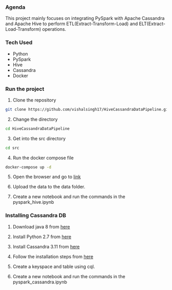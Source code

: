 ### Agenda
This project mainly focuses on integrating PySpark with Apache Cassandra and Apache Hive to perform ETL(Extract-Transform-Load) and ELT(Extract-Load-Transform) operations.

### Tech Used
- Python
- PySpark
- Hive 
- Cassandra
- Docker

### Run the project
1. Clone the repository
```bash
git clone https://github.com/vishalsingh17/HiveCassandraDataPipeline.git
```

2. Change the directory
```bash
cd HiveCassandraDataPipeline
```

3. Get into the src directory
```bash
cd src
```

4. Run the docker compose file
```bash
docker-compose up -d
```

5. Open the browser and go to [link](https://localhost:4888)

6. Upload the data to the data folder.

7. Create a new notebook and run the commands in the pyspark_hive.ipynb


### Installing Cassandra DB

1. Download java 8 from [here](https://www.oracle.com/in/java/technologies/javase/javase8u211-later-archive-downloads.html)

2. Install Python 2.7 from [here](https://www.python.org/downloads/release/python-2718/)

3. Install Cassandra 3.11 from [here](https://www.apache.org/dyn/closer.lua/cassandra/3.11.15/apache-cassandra-3.11.15-bin.tar.gz) 

4. Follow the installation steps from [here](https://phoenixnap.com/kb/install-cassandra-on-windows)

5. Create a keyspace and table using cql.

6. Create a new notebook and run the commands in the pyspark_cassandra.ipynb

